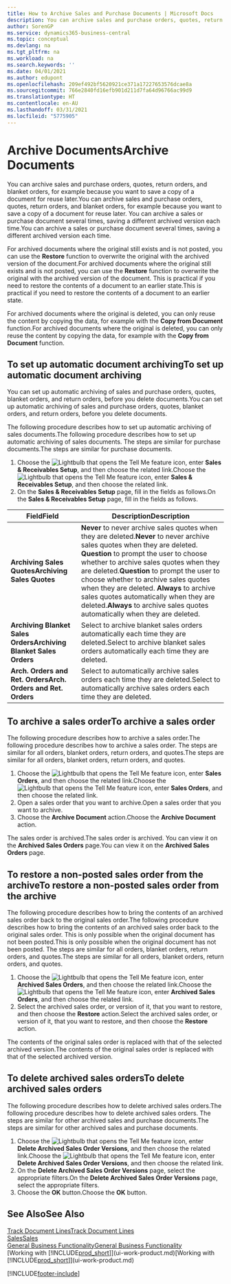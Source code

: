 ```yaml
---
title: How to Archive Sales and Purchase Documents | Microsoft Docs
description: You can archive sales and purchase orders, quotes, return orders, and blanket orders, and you can use the archived document to recreate the document that it was archived from.
author: SorenGP
ms.service: dynamics365-business-central
ms.topic: conceptual
ms.devlang: na
ms.tgt_pltfrm: na
ms.workload: na
ms.search.keywords: ''
ms.date: 04/01/2021
ms.author: edupont
ms.openlocfilehash: 209ef492bf5620921ce371a17227653576dcae8a
ms.sourcegitcommit: 766e2840fd16efb901d211d7fa64d96766ac99d9
ms.translationtype: HT
ms.contentlocale: en-AU
ms.lasthandoff: 03/31/2021
ms.locfileid: "5775905"
---
```

# <a name="archive-documents"></a><span data-ttu-id="7759c-103">Archive Documents</span><span class="sxs-lookup"><span data-stu-id="7759c-103">Archive Documents</span></span>
<span data-ttu-id="7759c-104">You can archive sales and purchase orders, quotes, return orders, and blanket orders, for example because you want to save a copy of a document for reuse later.</span><span class="sxs-lookup"><span data-stu-id="7759c-104">You can archive sales and purchase orders, quotes, return orders, and blanket orders, for example because you want to save a copy of a document for reuse later.</span></span> <span data-ttu-id="7759c-105">You can archive a sales or purchase document several times, saving a different archived version each time.</span><span class="sxs-lookup"><span data-stu-id="7759c-105">You can archive a sales or purchase document several times, saving a different archived version each time.</span></span>

<span data-ttu-id="7759c-106">For archived documents where the original still exists and is not posted, you can use the **Restore** function to overwrite the original with the archived version of the document.</span><span class="sxs-lookup"><span data-stu-id="7759c-106">For archived documents where the original still exists and is not posted, you can use the **Restore** function to overwrite the original with the archived version of the document.</span></span> <span data-ttu-id="7759c-107">This is practical if you need to restore the contents of a document to an earlier state.</span><span class="sxs-lookup"><span data-stu-id="7759c-107">This is practical if you need to restore the contents of a document to an earlier state.</span></span>

<span data-ttu-id="7759c-108">For archived documents where the original is deleted, you can only reuse the content by copying the data, for example with the **Copy from Document** function.</span><span class="sxs-lookup"><span data-stu-id="7759c-108">For archived documents where the original is deleted, you can only reuse the content by copying the data, for example with the **Copy from Document** function.</span></span>   

## <a name="to-set-up-automatic-document-archiving"></a><span data-ttu-id="7759c-109">To set up automatic document archiving</span><span class="sxs-lookup"><span data-stu-id="7759c-109">To set up automatic document archiving</span></span>  
<span data-ttu-id="7759c-110">You can set up automatic archiving of sales and purchase orders, quotes, blanket orders, and return orders, before you delete documents.</span><span class="sxs-lookup"><span data-stu-id="7759c-110">You can set up automatic archiving of sales and purchase orders, quotes, blanket orders, and return orders, before you delete documents.</span></span>

<span data-ttu-id="7759c-111">The following procedure describes how to set up automatic archiving of sales documents.</span><span class="sxs-lookup"><span data-stu-id="7759c-111">The following procedure describes how to set up automatic archiving of sales documents.</span></span> <span data-ttu-id="7759c-112">The steps are similar for purchase documents.</span><span class="sxs-lookup"><span data-stu-id="7759c-112">The steps are similar for purchase documents.</span></span>
1.  <span data-ttu-id="7759c-113">Choose the ![Lightbulb that opens the Tell Me feature](media/ui-search/search_small.png "Tell me what you want to do") icon, enter **Sales & Receivables Setup**, and then choose the related link.</span><span class="sxs-lookup"><span data-stu-id="7759c-113">Choose the ![Lightbulb that opens the Tell Me feature](media/ui-search/search_small.png "Tell me what you want to do") icon, enter **Sales & Receivables Setup**, and then choose the related link.</span></span>
2. <span data-ttu-id="7759c-114">On the **Sales & Receivables Setup** page, fill in the fields as follows.</span><span class="sxs-lookup"><span data-stu-id="7759c-114">On the **Sales & Receivables Setup** page, fill in the fields as follows.</span></span>

|<span data-ttu-id="7759c-115">Field</span><span class="sxs-lookup"><span data-stu-id="7759c-115">Field</span></span>|<span data-ttu-id="7759c-116">Description</span><span class="sxs-lookup"><span data-stu-id="7759c-116">Description</span></span>|
|-----|-----------|
|<span data-ttu-id="7759c-117">**Archiving Sales Quotes**</span><span class="sxs-lookup"><span data-stu-id="7759c-117">**Archiving Sales Quotes**</span></span>|<span data-ttu-id="7759c-118">**Never** to never archive sales quotes when they are deleted.</span><span class="sxs-lookup"><span data-stu-id="7759c-118">**Never** to never archive sales quotes when they are deleted.</span></span> <span data-ttu-id="7759c-119">**Question** to prompt the user to choose whether to archive sales quotes when they are deleted.</span><span class="sxs-lookup"><span data-stu-id="7759c-119">**Question** to prompt the user to choose whether to archive sales quotes when they are deleted.</span></span> <span data-ttu-id="7759c-120">**Always** to archive sales quotes automatically when they are deleted.</span><span class="sxs-lookup"><span data-stu-id="7759c-120">**Always** to archive sales quotes automatically when they are deleted.</span></span>|
|<span data-ttu-id="7759c-121">**Archiving Blanket Sales Orders**</span><span class="sxs-lookup"><span data-stu-id="7759c-121">**Archiving Blanket Sales Orders**</span></span>|<span data-ttu-id="7759c-122">Select to archive blanket sales orders automatically each time they are deleted.</span><span class="sxs-lookup"><span data-stu-id="7759c-122">Select to archive blanket sales orders automatically each time they are deleted.</span></span>|
|<span data-ttu-id="7759c-123">**Arch. Orders and Ret. Orders**</span><span class="sxs-lookup"><span data-stu-id="7759c-123">**Arch. Orders and Ret. Orders**</span></span>|<span data-ttu-id="7759c-124">Select to automatically archive sales orders each time they are deleted.</span><span class="sxs-lookup"><span data-stu-id="7759c-124">Select to automatically archive sales orders each time they are deleted.</span></span>|

## <a name="to-archive-a-sales-order"></a><span data-ttu-id="7759c-125">To archive a sales order</span><span class="sxs-lookup"><span data-stu-id="7759c-125">To archive a sales order</span></span>
<span data-ttu-id="7759c-126">The following procedure describes how to archive a sales order.</span><span class="sxs-lookup"><span data-stu-id="7759c-126">The following procedure describes how to archive a sales order.</span></span> <span data-ttu-id="7759c-127">The steps are similar for all orders, blanket orders, return orders, and quotes.</span><span class="sxs-lookup"><span data-stu-id="7759c-127">The steps are similar for all orders, blanket orders, return orders, and quotes.</span></span>

1.  <span data-ttu-id="7759c-128">Choose the ![Lightbulb that opens the Tell Me feature](media/ui-search/search_small.png "Tell me what you want to do") icon, enter **Sales Orders**, and then choose the related link.</span><span class="sxs-lookup"><span data-stu-id="7759c-128">Choose the ![Lightbulb that opens the Tell Me feature](media/ui-search/search_small.png "Tell me what you want to do") icon, enter **Sales Orders**, and then choose the related link.</span></span>  
2.  <span data-ttu-id="7759c-129">Open a sales order that you want to archive.</span><span class="sxs-lookup"><span data-stu-id="7759c-129">Open a sales order that you want to archive.</span></span>  
3.  <span data-ttu-id="7759c-130">Choose the **Archive Document** action.</span><span class="sxs-lookup"><span data-stu-id="7759c-130">Choose the **Archive Document** action.</span></span>

<span data-ttu-id="7759c-131">The sales order is archived.</span><span class="sxs-lookup"><span data-stu-id="7759c-131">The sales order is archived.</span></span> <span data-ttu-id="7759c-132">You can view it on the **Archived Sales Orders** page.</span><span class="sxs-lookup"><span data-stu-id="7759c-132">You can view it on the **Archived Sales Orders** page.</span></span>

## <a name="to-restore-a-non-posted-sales-order-from-the-archive"></a><span data-ttu-id="7759c-133">To restore a non-posted sales order from the archive</span><span class="sxs-lookup"><span data-stu-id="7759c-133">To restore a non-posted sales order from the archive</span></span>
<span data-ttu-id="7759c-134">The following procedure describes how to bring the contents of an archived sales order back to the original sales order.</span><span class="sxs-lookup"><span data-stu-id="7759c-134">The following procedure describes how to bring the contents of an archived sales order back to the original sales order.</span></span> <span data-ttu-id="7759c-135">This is only possible when the original document has not been posted.</span><span class="sxs-lookup"><span data-stu-id="7759c-135">This is only possible when the original document has not been posted.</span></span> <span data-ttu-id="7759c-136">The steps are similar for all orders, blanket orders, return orders, and quotes.</span><span class="sxs-lookup"><span data-stu-id="7759c-136">The steps are similar for all orders, blanket orders, return orders, and quotes.</span></span>

1. <span data-ttu-id="7759c-137">Choose the ![Lightbulb that opens the Tell Me feature](media/ui-search/search_small.png "Tell me what you want to do") icon, enter **Archived Sales Orders**, and then choose the related link.</span><span class="sxs-lookup"><span data-stu-id="7759c-137">Choose the ![Lightbulb that opens the Tell Me feature](media/ui-search/search_small.png "Tell me what you want to do") icon, enter **Archived Sales Orders**, and then choose the related link.</span></span>
2. <span data-ttu-id="7759c-138">Select the archived sales order, or version of it, that you want to restore, and then choose the **Restore** action.</span><span class="sxs-lookup"><span data-stu-id="7759c-138">Select the archived sales order, or version of it, that you want to restore, and then choose the **Restore** action.</span></span>  

<span data-ttu-id="7759c-139">The contents of the original sales order is replaced with that of the selected archived version.</span><span class="sxs-lookup"><span data-stu-id="7759c-139">The contents of the original sales order is replaced with that of the selected archived version.</span></span>

## <a name="to-delete-archived-sales-orders"></a><span data-ttu-id="7759c-140">To delete archived sales orders</span><span class="sxs-lookup"><span data-stu-id="7759c-140">To delete archived sales orders</span></span>
<span data-ttu-id="7759c-141">The following procedure describes how to delete archived sales orders.</span><span class="sxs-lookup"><span data-stu-id="7759c-141">The following procedure describes how to delete archived sales orders.</span></span> <span data-ttu-id="7759c-142">The steps are similar for other archived sales and purchase documents.</span><span class="sxs-lookup"><span data-stu-id="7759c-142">The steps are similar for other archived sales and purchase documents.</span></span>

1.  <span data-ttu-id="7759c-143">Choose the ![Lightbulb that opens the Tell Me feature](media/ui-search/search_small.png "Tell me what you want to do") icon, enter **Delete Archived Sales Order Versions**, and then choose the related link.</span><span class="sxs-lookup"><span data-stu-id="7759c-143">Choose the ![Lightbulb that opens the Tell Me feature](media/ui-search/search_small.png "Tell me what you want to do") icon, enter **Delete Archived Sales Order Versions**, and then choose the related link.</span></span>  
2.  <span data-ttu-id="7759c-144">On the **Delete Archived Sales Order Versions** page, select the appropriate filters.</span><span class="sxs-lookup"><span data-stu-id="7759c-144">On the **Delete Archived Sales Order Versions** page, select the appropriate filters.</span></span>  
3.  <span data-ttu-id="7759c-145">Choose the **OK** button.</span><span class="sxs-lookup"><span data-stu-id="7759c-145">Choose the **OK** button.</span></span>

## <a name="see-also"></a><span data-ttu-id="7759c-146">See Also</span><span class="sxs-lookup"><span data-stu-id="7759c-146">See Also</span></span>
[<span data-ttu-id="7759c-147">Track Document Lines</span><span class="sxs-lookup"><span data-stu-id="7759c-147">Track Document Lines</span></span>](across-how-to-track-document-lines.md)  
[<span data-ttu-id="7759c-148">Sales</span><span class="sxs-lookup"><span data-stu-id="7759c-148">Sales</span></span>](sales-manage-sales.md)  
[<span data-ttu-id="7759c-149">General Business Functionality</span><span class="sxs-lookup"><span data-stu-id="7759c-149">General Business Functionality</span></span>](ui-across-business-areas.md)  
<span data-ttu-id="7759c-150">[Working with [!INCLUDE[prod_short](includes/prod_short.md)]](ui-work-product.md)</span><span class="sxs-lookup"><span data-stu-id="7759c-150">[Working with [!INCLUDE[prod_short](includes/prod_short.md)]](ui-work-product.md)</span></span>


[!INCLUDE[footer-include](includes/footer-banner.md)]